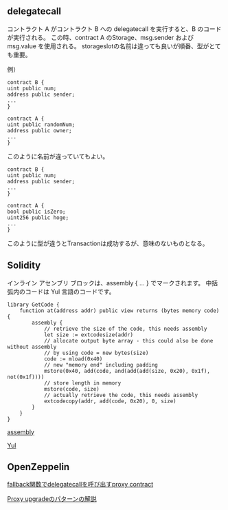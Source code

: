 ## delegatecall
コントラクト A がコントラクト B への delegatecall を実行すると、B のコードが実行される。
この時、contract A のStorage、msg.sender および msg.value を使用される。 
storageslotの名前は違っても良いが順番、型がとても重要。

例）
```solidity
contract B {
uint public num;
address public sender;
...
}

contract A {
uint public randomNum;
address public owner;
...
}
```
このように名前が違っていてもよい。

```solidity
contract B {
uint public num;
address public sender;
...
}

contract A {
bool public isZero;
uint256 public hoge;
...
}
```
このように型が違うとTransactionは成功するが、意味のないものとなる。

## Solidity
インライン アセンブリ ブロックは、assembly { ... } でマークされます。
中括弧内のコードは Yul 言語のコードです。
```solidity
library GetCode {
    function at(address addr) public view returns (bytes memory code) {
        assembly {
            // retrieve the size of the code, this needs assembly
            let size := extcodesize(addr)
            // allocate output byte array - this could also be done without assembly
            // by using code = new bytes(size)
            code := mload(0x40)
            // new "memory end" including padding
            mstore(0x40, add(code, and(add(add(size, 0x20), 0x1f), not(0x1f))))
            // store length in memory
            mstore(code, size)
            // actually retrieve the code, this needs assembly
            extcodecopy(addr, add(code, 0x20), 0, size)
        }
    }
}
```
[assembly](https://docs.soliditylang.org/en/latest/assembly.html)

[Yul](https://docs.soliditylang.org/en/latest/yul.html#yul)


## OpenZeppelin
[fallback関数でdelegatecallを呼び出すproxy contract](https://github.com/OpenZeppelin/openzeppelin-contracts/blob/master/contracts/proxy/Proxy.sol)

[Proxy upgradeのパターンの解説](https://docs.openzeppelin.com/upgrades-plugins/1.x/proxies)
